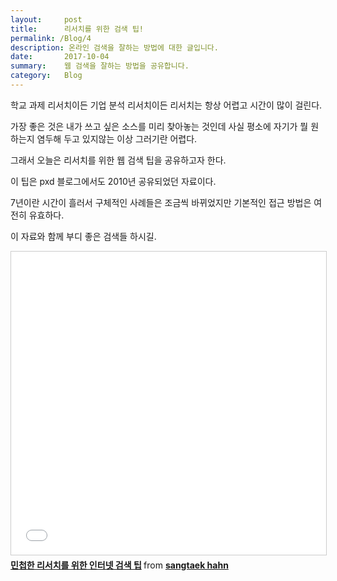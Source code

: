 ```yaml
---
layout:     post
title:      리서치를 위한 검색 팁! 
permalink: /Blog/4
description: 온라인 검색을 잘하는 방법에 대한 글입니다.
date:       2017-10-04
summary:    웹 검색을 잘하는 방법을 공유합니다.
category: 	Blog
---
```


학교 과제 리서치이든 기업 분석 리서치이든 리서치는 항상 어렵고 시간이 많이 걸린다. 

가장 좋은 것은 내가 쓰고 싶은 소스를 미리 찾아놓는 것인데 사실 평소에 자기가 뭘 원하는지 염두해 두고 있지않는 이상 그러기란 어렵다.

그래서 오늘은 리서치를 위한 웹 검색 팁을 공유하고자 한다.

이 팁은 pxd 블로그에서도 2010년 공유되었던 자료이다.

7년이란 시간이 흘러서 구체적인 사례들은 조금씩 바뀌었지만 기본적인 접근 방법은 여전히 유효하다. 

이 자료와 함께 부디 좋은 검색들 하시길.

<iframe src="//www.slideshare.net/slideshow/embed_code/key/D5GagnQaGfLs8K" width="595" height="485" frameborder="0" marginwidth="0" marginheight="0" scrolling="no" style="border:1px solid #CCC; border-width:1px; margin-bottom:5px; text-align:center; max-width: 100%;" allowfullscreen> </iframe> 

<div style="margin-bottom:5px"> <strong> <a href="//www.slideshare.net/taekie/rapid-research-hhg" title="민첩한 리서치를 위한 인터넷 검색 팁" target="_blank">민첩한 리서치를 위한 인터넷 검색 팁</a> </strong> from <strong><a href="https://www.slideshare.net/taekie" target="_blank">sangtaek hahn</a></strong> </div> 